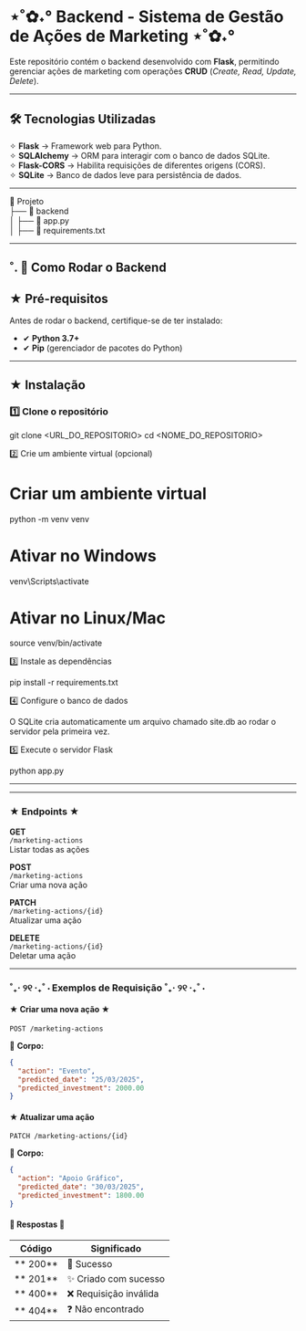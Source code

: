 # ⋆˚✿˖° Backend - Sistema de Gestão de Ações de Marketing ⋆˚✿˖° 

Este repositório contém o backend desenvolvido com **Flask**, permitindo gerenciar ações de marketing com operações **CRUD** (*Create, Read, Update, Delete*).  

---

## 🛠 Tecnologias Utilizadas  
✧ **Flask** → Framework web para Python.  
✧ **SQLAlchemy** → ORM para interagir com o banco de dados SQLite.  
✧ **Flask-CORS** → Habilita requisições de diferentes origens (CORS).  
✧ **SQLite** → Banco de dados leve para persistência de dados.  

---

📂 Projeto  
├── 📂 backend  
│   ├── 📄 app.py  
│   ├── 📄 requirements.txt  


---

## ˚. 🎀  Como Rodar o Backend  

## ★ Pré-requisitos  
Antes de rodar o backend, certifique-se de ter instalado:  

- ✔ **Python 3.7+**  
- ✔ **Pip** (gerenciador de pacotes do Python)  

---

## ★ Instalação  

### 1️⃣ Clone o repositório  

git clone <URL_DO_REPOSITORIO>
cd <NOME_DO_REPOSITORIO>

2️⃣ Crie um ambiente virtual (opcional)

# Criar um ambiente virtual
python -m venv venv

# Ativar no Windows
venv\Scripts\activate  

# Ativar no Linux/Mac
source venv/bin/activate  

3️⃣ Instale as dependências

pip install -r requirements.txt

4️⃣ Configure o banco de dados

O SQLite cria automaticamente um arquivo chamado site.db ao rodar o servidor pela primeira vez.

5️⃣ Execute o servidor Flask

python app.py

---
---
### ★ Endpoints ★

**GET**  
`/marketing-actions`  
Listar todas as ações  

**POST**  
`/marketing-actions`  
Criar uma nova ação  

**PATCH**  
`/marketing-actions/{id}`  
Atualizar uma ação  

**DELETE**  
`/marketing-actions/{id}`  
Deletar uma ação  


---
### ˚₊‧ ୨୧ ‧₊˚ ⋅ Exemplos de Requisição ˚₊‧ ୨୧ ‧₊˚ ⋅

#### ★ Criar uma nova ação ★
```http
POST /marketing-actions
```
📌 **Corpo:**
```json
{
  "action": "Evento",
  "predicted_date": "25/03/2025",
  "predicted_investment": 2000.00
}
```

#### ★ Atualizar uma ação 
```http
PATCH /marketing-actions/{id}
```
📌 **Corpo:**
```json
{
  "action": "Apoio Gráfico",
  "predicted_date": "30/03/2025",
  "predicted_investment": 1800.00
}
```

#### 🌷 Respostas 🌷

|  Código  |  Significado                 |
|------------|------------------------------|
| ** 200** | 🎉 Sucesso                    |
| ** 201** | ✨ Criado com sucesso         |
| ** 400** | ❌ Requisição inválida       |
| ** 404** | ❓ Não encontrado             |

